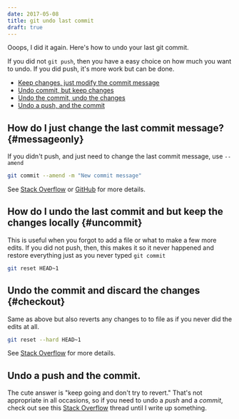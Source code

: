 ```yaml
---
date: 2017-05-08
title: git undo last commit
draft: true
---
```


Ooops, I did it again. Here's how to undo your last git commit.<!--more-->

If you did not `git push`, then you have a easy choice on how much you want to undo.  If you did push, it's more work but can be done.

* [Keep changes, just modify the commit message](#messageonly)
* [Undo commit, but keep changes](#uncommit)
* [Undo the commit, undo the changes](#checkout)
* [Undo a push, and the commit](#push)


## How do I just change the last commit message? {#messageonly}

If you didn't push, and just need to change the last commit message, use `--amend`

```bash
git commit --amend -m "New commit message"
```

See [Stack Overflow](http://stackoverflow.com/questions/179123/edit-an-incorrect-commit-message-in-git) or [GitHub](https://help.github.com/articles/changing-a-commit-message) for more details.

## How do I undo the last commit and but keep the changes locally {#uncommit}

This is useful when you forgot to add a file or what to make a few more edits.  If you did not push, then, this makes it so it never happened and restore everything just as you never typed `git commit`

```bash
git reset HEAD~1
```

## Undo the commit and discard the changes {#checkout}

Same as above but also reverts any changes to to file as if you never did the edits at all.

```bash
git reset --hard HEAD~1
```

See [Stack Overflow](https://stackoverflow.com/questions/927358/how-to-undo-the-last-git-commit) for more details.

## Undo a push and the commit.

The cute answer is "keep going and don't try to revert."  That's not appropriate in all occasions, so if you need to undo a _push_ and a _commit_, check out see this [Stack Overflow](http://stackoverflow.com/questions/1270514/undoing-a-git-push) thread until I write up something.

